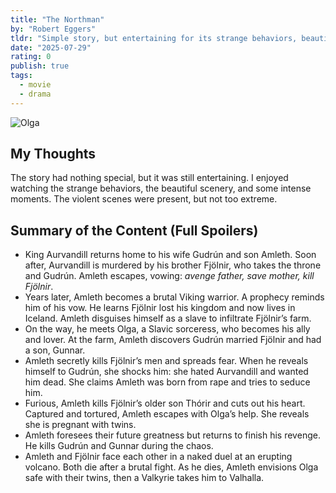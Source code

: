 ```yaml
---
title: "The Northman"
by: "Robert Eggers"
tldr: "Simple story, but entertaining for its strange behaviors, beautiful scenery, and violence."
date: "2025-07-29"
rating: 0
publish: true
tags:
  - movie
  - drama
---
```


![Olga](/posts/2025-0729-the-northman.webp)

## My Thoughts
The story had nothing special, but it was still entertaining. I enjoyed watching the strange behaviors, the beautiful scenery, and some intense moments. The violent scenes were present, but not too extreme.

## Summary of the Content (Full Spoilers)

- King Aurvandill returns home to his wife Gudrún and son Amleth. Soon after, Aurvandill is murdered by his brother Fjölnir, who takes the throne and Gudrún. Amleth escapes, vowing: *avenge father, save mother, kill Fjölnir*.
- Years later, Amleth becomes a brutal Viking warrior. A prophecy reminds him of his vow. He learns Fjölnir lost his kingdom and now lives in Iceland. Amleth disguises himself as a slave to infiltrate Fjölnir’s farm.
- On the way, he meets Olga, a Slavic sorceress, who becomes his ally and lover. At the farm, Amleth discovers Gudrún married Fjölnir and had a son, Gunnar.
- Amleth secretly kills Fjölnir’s men and spreads fear. When he reveals himself to Gudrún, she shocks him: she hated Aurvandill and wanted him dead. She claims Amleth was born from rape and tries to seduce him.
- Furious, Amleth kills Fjölnir’s older son Thórir and cuts out his heart. Captured and tortured, Amleth escapes with Olga’s help. She reveals she is pregnant with twins.
- Amleth foresees their future greatness but returns to finish his revenge. He kills Gudrún and Gunnar during the chaos.
- Amleth and Fjölnir face each other in a naked duel at an erupting volcano. Both die after a brutal fight. As he dies, Amleth envisions Olga safe with their twins, then a Valkyrie takes him to Valhalla.

